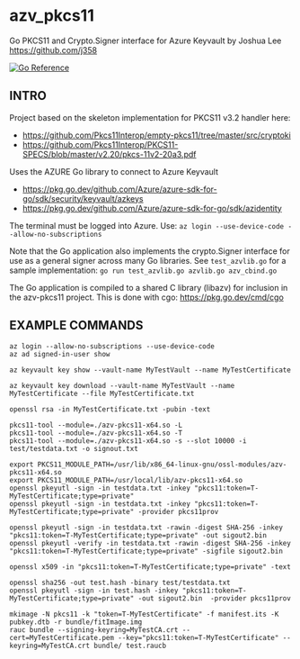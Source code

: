 # azv_pkcs11
Go PKCS11 and Crypto.Signer interface for Azure Keyvault by Joshua Lee https://github.com/j358

[![Go Reference](https://pkg.go.dev/badge/github.com/j358/azv_pkcs11.svg)](https://pkg.go.dev/github.com/j358/azv_pkcs11)

## INTRO

Project based on the skeleton implementation for PKCS11 v3.2 handler here:
- https://github.com/Pkcs11Interop/empty-pkcs11/tree/master/src/cryptoki
- https://github.com/Pkcs11Interop/PKCS11-SPECS/blob/master/v2.20/pkcs-11v2-20a3.pdf

Uses the AZURE Go library to connect to Azure Keyvault
- https://pkg.go.dev/github.com/Azure/azure-sdk-for-go/sdk/security/keyvault/azkeys
- https://pkg.go.dev/github.com/Azure/azure-sdk-for-go/sdk/azidentity

The terminal must be logged into Azure. Use: `az login --use-device-code --allow-no-subscriptions`

Note that the Go application also implements the crypto.Signer interface for use as a general signer across many Go libraries.
See `test_azvlib.go` for a sample implementation: `go run test_azvlib.go azvlib.go azv_cbind.go`

The Go application is compiled to a shared C library (libazv) for inclusion in the azv-pkcs11 project. This is done with cgo: https://pkg.go.dev/cmd/cgo


## EXAMPLE COMMANDS

    az login --allow-no-subscriptions --use-device-code
    az ad signed-in-user show

    az keyvault key show --vault-name MyTestVault --name MyTestCertificate

    az keyvault key download --vault-name MyTestVault --name MyTestCertificate --file MyTestCertificate.txt

    openssl rsa -in MyTestCertificate.txt -pubin -text

    pkcs11-tool --module=./azv-pkcs11-x64.so -L
    pkcs11-tool --module=./azv-pkcs11-x64.so -T
    pkcs11-tool --module=./azv-pkcs11-x64.so -s --slot 10000 -i test/testdata.txt -o signout.txt

    export PKCS11_MODULE_PATH=/usr/lib/x86_64-linux-gnu/ossl-modules/azv-pkcs11-x64.so
    export PKCS11_MODULE_PATH=/usr/local/lib/azv-pkcs11-x64.so
    openssl pkeyutl -sign -in testdata.txt -inkey "pkcs11:token=T-MyTestCertificate;type=private"
    openssl pkeyutl -sign -in testdata.txt -inkey "pkcs11:token=T-MyTestCertificate;type=private" -provider pkcs11prov

    openssl pkeyutl -sign -in testdata.txt -rawin -digest SHA-256 -inkey "pkcs11:token=T-MyTestCertificate;type=private" -out sigout2.bin
    openssl pkeyutl -verify -in testdata.txt -rawin -digest SHA-256 -inkey "pkcs11:token=T-MyTestCertificate;type=private" -sigfile sigout2.bin

    openssl x509 -in "pkcs11:token=T-MyTestCertificate;type=private" -text

    openssl sha256 -out test.hash -binary test/testdata.txt
    openssl pkeyutl -sign -in test.hash -inkey "pkcs11:token=T-MyTestCertificate;type=private" -out sigout2.bin  -provider pkcs11prov

    mkimage -N pkcs11 -k "token=T-MyTestCertificate" -f manifest.its -K pubkey.dtb -r bundle/fitImage.img
    rauc bundle --signing-keyring=MyTestCA.crt --cert=MyTestCertificate.pem --key="pkcs11:token=T-MyTestCertificate" --keyring=MyTestCA.crt bundle/ test.raucb